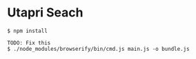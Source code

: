 # Utapri Seach

```
$ npm install

TODO: Fix this
$ ./node_modules/browserify/bin/cmd.js main.js -o bundle.js
```
